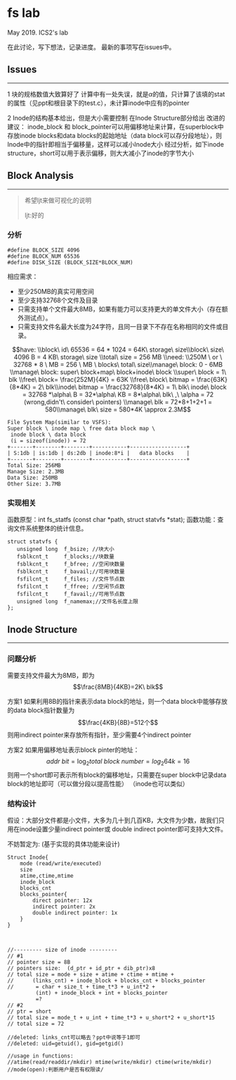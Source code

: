 # fs lab
May 2019. ICS2's lab 

在此讨论，写下想法，记录进度。
最新的事项写在issues中。

## Issues
---
1
块的规格数值大致算好了
计算中有一处失误，就是$\alpha$的值，只计算了该填的stat的属性（见ppt和根目录下的test.c），未计算inode中应有的pointer

2
Inode的结构基本给出，但是大小需要控制
在Inode Structure部分给出
改进的建议：
inode_block 和 block_pointer可以用偏移地址来计算，在superblock中存放inode blocks和data blocks的起始地址（data block可以存分段地址），则Inode中的指针即相当于偏移量，这样可以减小Inode大小
经过分析，如下inode structure，short可以用于表示偏移，则大大减小了inode的字节大小


## Block Analysis
---
> 希望ljt来做可视化的说明
> 
> ljt:好的


### 分析

```
#define BLOCK_SIZE 4096
#define BLOCK_NUM 65536
#define DISK_SIZE (BLOCK_SIZE*BLOCK_NUM)
```
相应需求：
* 至少250MB的真实可用空间
* 至少支持32768个文件及目录
* 只需支持单个文件最大8MB，如果有能力可以支持更大的单文件大小（存在额外测试点）。
* 只需支持文件名最大长度为24字符，且同一目录下不存在名称相同的文件或目录。


$$have: \\block\ id\ 65536 = 64 * 1024 = 64K\ storage\ size\\block\ size\ 4096 B = 4 KB\ storage\ size \\total\ size = 256 MB \\need: \\250M \ or \ 32768 * 8 \ MB = 256 \ MB \ blocks\ total\ size\\manage\ block: 0 - 6MB \\manage\ block: super\ block+map\ block+inode\ block \\super\ block = 1\ blk \\free\ block= \frac{252M}{4K} = 63K \\free\ block\ bitmap =  \frac{63K}{8*4K} = 2\ blk\\inode\ bitmap = \frac{32768}{8*4K} = 1\ blk\ inode\ block = 32768 *\alpha\ B = 32*\alpha\ KB = 8*\alpha\ blk\ ,\  \alpha = 72 (wrong,didn't\ consider\ pointers) \\manage\ blk = 72*8+1+2+1 = 580\\manage\ blk\ size = 580*4K \approx 2.3M$$

```
File System Map(similar to VSFS):
Super block \ inode map \ free data block map \
 inode block \ data block
 (i = sizeof(inode)) = 72
+-------+--------+--------+-----------+------------------+
| S:1db | is:1db | ds:2db | inode:8*i |   data blocks    |
+-------+--------+--------+-----------+------------------+
Total Size: 256MB
Manage Size: 2.3MB
Data Size: 250MB
Other Size: 3.7MB
```



### 实现相关
函数原型：int fs_statfs (const char *path, struct statvfs *stat);
函数功能：查询文件系统整体的统计信息。

```
struct statvfs {
   unsigned long  f_bsize; //块大小
   fsblkcnt_t     f_blocks;//块数量
   fsblkcnt_t     f_bfree; //空闲块数量
   fsblkcnt_t     f_bavail;//可用块数量
   fsfilcnt_t     f_files; //文件节点数
   fsfilcnt_t     f_ffree; //空闲节点数
   fsfilcnt_t     f_favail;//可用节点数
   unsigned long  f_namemax;//文件名长度上限
};
```


## Inode Structure
---
### 问题分析
需要支持文件最大为8MB，即为
$$\frac{8MB}{4KB}=2K\ blk$$

方案1
如果利用8B的指针来表示data block的地址，则一个data block中能够存放的data block指针数量为
$$\frac{4KB}{8B}=512个$$
则用indirect pointer来存放所有指针，至少需要4个indirect pointer

方案2
如果用偏移地址表示block pinter的地址：
$$addr\ bit = \log_{2}{total\ block\ number} = log_2{64k}=16$$
则用一个short即可表示所有block的偏移地址，只需要在super block中记录data block的地址即可（可以做分段以提高性能）
（inode也可以类似）

### 结构设计
假设：大部分文件都是小文件，大多为几十到几百KB，大文件为少数，故我们只用在inode设置少量indirect pointer或 double indirect pointer即可支持大文件。

不妨暂定为:
(基于实现的具体功能来设计)
```
Struct Inode{
    mode (read/write/executed)
    size
    atime,ctime,mtime
    inode_block
    blocks_cnt
    blocks_pointer{
        direct pointer: 12x
        indirect pointer: 2x
        double indirect pointer: 1x
    }
}



//--------- size of inode ---------
// #1
// pointer size = 8B
// pointers size:  (d_ptr + id_ptr + dib_ptr)x8 
// total size = mode + size + atime + ctime + mtime +  
//      (links_cnt) + inode_block + blocks_cnt + blocks_pointer
//       = char + size_t + time_t*3 + u_int*2 +  
         (int) + inode_block + int + blocks_pointer
         =?
// #2
// ptr = short
// total size = mode_t + u_int + time_t*3 + u_short*2 + u_short*15
// total size = 72

//deleted: links_cnt可以略去？ppt中说等于1即可
//deleted: uid=getuid(), gid=getgid()

//usage in functions:
//atime(read/readdir/mkdir) mtime(write/mkdir) ctime(write/mkdir)
//mode(open):判断用户是否有权限读/

```

